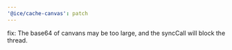 ```yaml
---
'@ice/cache-canvas': patch
---
```


fix: The base64 of canvans may be too large, and the syncCall will block the thread.
